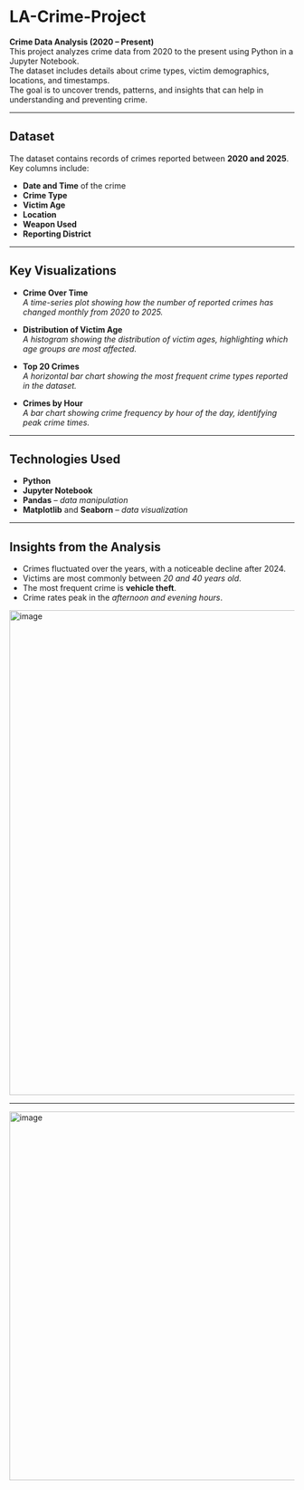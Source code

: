# LA-Crime-Project

**Crime Data Analysis (2020 – Present)**  
This project analyzes crime data from 2020 to the present using Python in a Jupyter Notebook.  
The dataset includes details about crime types, victim demographics, locations, and timestamps.  
The goal is to uncover trends, patterns, and insights that can help in understanding and preventing crime.

---

## **Dataset**  
The dataset contains records of crimes reported between **2020 and 2025**.  
Key columns include:  

- **Date and Time** of the crime  
- **Crime Type**  
- **Victim Age**  
- **Location**  
- **Weapon Used**  
- **Reporting District**

---

## **Key Visualizations**

- **Crime Over Time**  
  *A time-series plot showing how the number of reported crimes has changed monthly from 2020 to 2025.*

- **Distribution of Victim Age**  
  *A histogram showing the distribution of victim ages, highlighting which age groups are most affected.*

- **Top 20 Crimes**  
  *A horizontal bar chart showing the most frequent crime types reported in the dataset.*

- **Crimes by Hour**  
  *A bar chart showing crime frequency by hour of the day, identifying peak crime times.*

---

## **Technologies Used**

- **Python**  
- **Jupyter Notebook**  
- **Pandas** – *data manipulation*  
- **Matplotlib** and **Seaborn** – *data visualization*

---

## **Insights from the Analysis**

- Crimes fluctuated over the years, with a noticeable decline after 2024.  
- Victims are most commonly between *20 and 40 years old*.  
- The most frequent crime is **vehicle theft**.  
- Crime rates peak in the *afternoon and evening hours*.

<img width="1104" height="856" alt="image" src="https://github.com/user-attachments/assets/75057330-a510-41da-8bf0-99abd4f16ef7" />

---

<img width="913" height="651" alt="image" src="https://github.com/user-attachments/assets/c6ca03ff-b2f1-4f80-9c31-789d896bbde0" />


